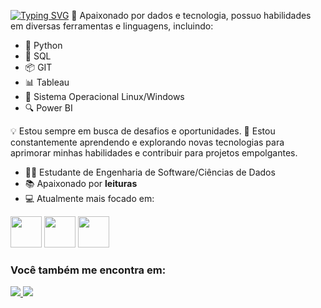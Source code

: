 <a href="https://git.io/typing-svg"><img src="https://readme-typing-svg.demolab.com?font=Fira+Code&pause=1000&width=435&lines=Ol%C3%A1%2C+Glauber+aqui+%3A)" alt="Typing SVG" /></a>
🚀 Apaixonado por dados e tecnologia, possuo habilidades em diversas ferramentas e linguagens, incluindo:

- 🐍 Python
- 💽 SQL
- 📦 GIT
- 📊 Tableau
- 🐧 Sistema Operacional Linux/Windows
- 🔍 Power BI

💡 Estou sempre em busca de desafios e oportunidades.
🌱 Estou constantemente aprendendo e explorando novas tecnologias para aprimorar minhas habilidades e contribuir para projetos empolgantes.

- 👨‍💻 Estudante de Engenharia de Software/Ciências de Dados
- 📚 Apaixonado por **leituras**
- 💻 Atualmente mais focado em:

<div style="display: inline">
<img width='50' height='50' src="https://cdn.jsdelivr.net/gh/devicons/devicon/icons/python/python-original.svg" />
<img width='50' height='50' src="https://cdn.jsdelivr.net/gh/devicons/devicon/icons/mysql/mysql-original-wordmark.svg" />
<img width='50' height='50' src="https://cdn.jsdelivr.net/gh/devicons/devicon/icons/linux/linux-original.svg" />        
</div>

### Você também me encontra em: 
<a href="https://www.linkedin.com/in/glauberfss/">
  <img src="https://img.shields.io/badge/linkedin-%230077B5.svg?style=for-the-badge&logo=linkedin&logoColor=white" />  
</a>
<a href="https://www.instagram.com/_glauberfs/">
  <img src="https://img.shields.io/badge/Instagram-%23E4405F.svg?style=for-the-badge&logo=Instagram&logoColor=white" />  
</a>
